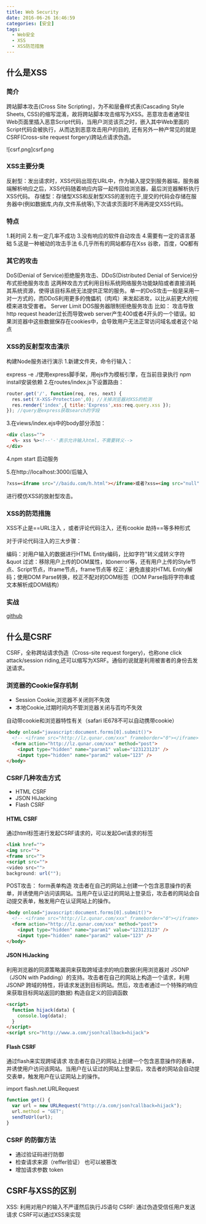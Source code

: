 ```yaml
---
title: Web Security
date: 2016-06-26 16:46:59
categories: [安全]
tags:
  - Web安全
  - XSS
  - XSS防范措施
---
```


## 什么是XSS

### 简介

跨站脚本攻击(Cross Site Scripting)，为不和层叠样式表(Cascading Style Sheets, CSS)的缩写混淆，故将跨站脚本攻击缩写为XSS。恶意攻击者通常往Web页面里插入恶意Script代码，当用户浏览该页之时，嵌入其中Web里面的Script代码会被执行，从而达到恶意攻击用户的目的, 还有另外一种产常见的就是CSRF(Cross-site request forgery)跨站点请求伪造。
<!--more-->

![csrf.png]csrf.png

### XSS主要分类

反射型：发出请求时，XSS代码出现在URL中，作为输入提交到服务器端，服务器端解析响应之后，XSS代码随着响应内容一起传回给浏览器，最后浏览器解析执行XSS代码。
存储型：存储型XSS和反射型XSS的差别在于,提交的代码会存储在服务器中(例如数据库,内存,文件系统等),下次请求页面时不用再提交XSS代码。

### 特点

1.耗时间
2.有一定几率不成功
3.没有响应的软件自动攻击
4.需要有一定的语言基础
5.这是一种被动的攻击手法
6.几乎所有的网站都存在Xss 谷歌，百度，QQ都有

### 其它的攻击

DoS(Denial of Service)拒绝服务攻击、DDoS(Distributed Denial of Service)分布式拒绝服务攻击
这两种攻击方式利用目标系统网络服务功能缺陷或者直接消耗其系统资源，使得该目标系统无法提供正常的服务。单一的DoS攻击一般是采用一对一方式的，而DDoS利用更多的傀儡机（肉鸡）来发起进攻，以比从前更大的规模来进攻受害者。
Server Limit DOS服务器限制拒绝服务攻击
比如： 攻击导致http request header过长而导致web server产生400或者4开头的一个错误。如果浏览器中这些数据保存在cookies中，会导致用户无法正常访问域名或者这个站点

### XSS的反射型攻击演示

构建Node服务进行演示
1.新建文件夹，命令行输入：

express -e ./使用express脚手架，用ejs作为模板引擎，在当前目录执行
npm install安装依赖
2.在routes/index.js下设置路由：

```js
router.get('/', function(req, res, next) {
  res.set('X-XSS-Protection',0); //关掉浏览器对XSS的检测
  res.render('index',{ title:'Express',xss:req.query.xss });
}); //query是express获取search的字段
```

3.在views/index.ejs中的body部分添加：

```html
<div class="">
  <%- xss %><!--'-'表示允许输入html，不需要转义-->
</div>
```

4.npm start 启动服务

5.在http://localhost:3000/后输入

```html
?xss=<iframe src="//baidu.com/h.html"></iframe>或者?xss=<img src="null" onerror="alert("1")">或者>xss=<p onclick="alert("1")">点我</p>
```

进行模仿XSS的放射型攻击。

### XSS的防范措施

XSS不止是==URL注入 ，或者评论代码注入，还有cookie 劫持==等多种形式

对于评论代码注入的三大步骤：

编码：对用户输入的数据进行HTML Entity编码，比如字符"转义成转义字符&quot
过滤：移除用户上传的DOM属性，如onerror等，还有用户上传的Style节点、Script节点，Iframe节点，frame节点等
校正：避免直接对HTML Entity解码；使用DOM Parse转换，校正不配对的DOM标签（DOM Parse指将字符串或文本解析成DOM结构）

### 实战

[github](https://github.com/Lozoe/xss)

## 什么是CSRF

CSRF，全称跨站请求伪造（Cross-site request forgery)，也称one click attack/session riding,还可以缩写为XSRF。通俗的说就是利用被害者的身份去发送请求。

### 浏览器的Cookie保存机制

- Session Cookie,浏览器不关闭则不失效
- 本地Cookie,过期时间内不管浏览器关闭与否均不失效

自动带cookie和浏览器特性有关（safari IE678不可以自动携带cookie）

```html
<body onload="javascript:document.forms[0].submit()">
  <!-- <iframe src="http://lz.qunar.com/xxx" frameborder="0"></iframe> -->
  <form action="http://lz.qunar.com/xxx" method="post">
    <input type="hidden" name="param1" value="123123123" />
    <input type="hidden" name="param2" value="123" />
</body>
```

### CSRF几种攻击方式

- HTML CSRF
- JSON HiJacking
- Flash CSRF

#### HTML CSRF

通过html标签进行发起CSRF请求的，可以发起Get请求的标签

```html
<link href="">
<img src="">
<frame src="">
<script src="">
<video src="">
background: url("");
```

POST攻击： form表单构造
攻击者在自己的网站上创建一个包含恶意操作的表单，并诱使用户访问该网站。当用户在认证过的网站上登录后，攻击者的网站会自动提交表单，触发用户在认证网站上的操作。

```html
<body onload="javascript:document.forms[0].submit()">
  <!-- <iframe src="http://lz.qunar.com/xxx" frameborder="0"></iframe> -->
  <form action="http://lz.qunar.com/xxx" method="post">
    <input type="hidden" name="param1" value="123123123" />
    <input type="hidden" name="param2" value="123" />
</body>
```

#### JSON HiJacking

利用浏览器的同源策略漏洞来获取跨域请求的响应数据(利用浏览器对 JSONP（JSON with Padding）的支持。攻击者在自己的网站上构造一个请求，利用 JSONP 跨域的特性，将请求发送到目标网站。然后，攻击者通过一个特殊的响应来获取目标网站返回的数据) 构造自定义的回调函数

```html
<script>
  function hijack(data) {
    console.log(data);
  }
</script>
<script src="http://www.a.com/json?callback=hijack">
```

#### Flash CSRF

通过flash来实现跨域请求  攻击者在自己的网站上创建一个包含恶意操作的表单，并诱使用户访问该网站。当用户在认证过的网站上登录后，攻击者的网站会自动提交表单，触发用户在认证网站上的操作。

import flash.net.URLRequest

```js
function get() {
  var url = new URLRequest("http://a.com/json?callback=hijack");
  url.method = "GET";
  sendToUrl(url);
}
```

### CSRF 的防御方法

- 通过验证码进行防御
- 检查请求来源（reffer验证） 也可以被篡改
- 增加请求参数 token

## CSRF与XSS的区别

XSS: 利用对用户的输入不严谨然后执行JS语句
CSRF: 通过伪造受信任用户发送请求
CSRF可以通过XSS来实现
